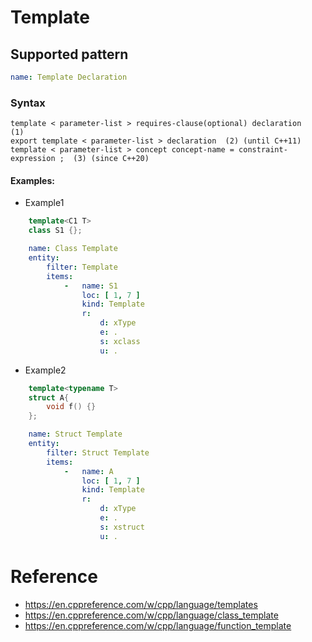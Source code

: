 # Template

## Supported pattern
```yaml
name: Template Declaration
```
### Syntax
```text
template < parameter-list > requires-clause(optional) declaration	(1)	
export template < parameter-list > declaration	(2)	(until C++11)
template < parameter-list > concept concept-name = constraint-expression ;	(3)	(since C++20)
```


#### Examples: 

- Example1

```cpp
    template<C1 T>
    class S1 {};
```

```yaml
    name: Class Template
    entity:
        filter: Template
        items:
            -   name: S1
                loc: [ 1, 7 ]
                kind: Template
                r:
                    d: xType
                    e: .
                    s: xclass
                    u: .
```

- Example2
```cpp
    template<typename T>
    struct A{
        void f() {}
    };
```

```yaml
    name: Struct Template
    entity:
        filter: Struct Template
        items:
            -   name: A
                loc: [ 1, 7 ]
                kind: Template
                r:
                    d: xType
                    e: .
                    s: xstruct
                    u: .
```

# Reference
- https://en.cppreference.com/w/cpp/language/templates
- https://en.cppreference.com/w/cpp/language/class_template
- https://en.cppreference.com/w/cpp/language/function_template

